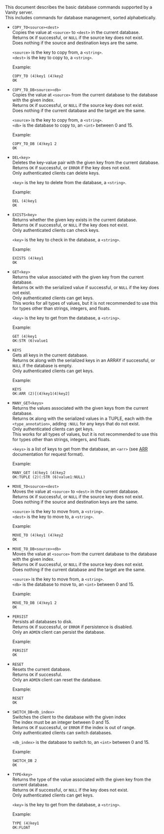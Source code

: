 This document describes the basic database commands supported by a Vanity server.  
This includes commands for database management, sorted alphabetically.  

- `COPY_TO<source><dest>`  
    Copies the value at `<source>` to `<dest>` in the current database.  
    Returns `OK` if successful, or `NULL` if the source key does not exist.  
    Does nothing if the source and destination keys are the same.  

    `<source>` is the key to copy from, a `<string>`.  
    `<dest>` is the key to copy to, a `<string>`.

    Example:
    ```
    COPY_TO (4)key1 (4)key2
    OK
    ```

- `COPY_TO_DB<source><db>`  
    Copies the value at `<source>` from the current database to the database with the given index.  
    Returns `OK` if successful, or `NULL` if the source key does not exist.  
    Does nothing if the current database and the target are the same.    

    `<source>` is the key to copy from, a `<string>`.  
    `<db>` is the database to copy to, an `<int>` between 0 and 15.

    Example:
    ```
    COPY_TO_DB (4)key1 2
    OK
    ```

- `DEL<key>`  
    Deletes the key-value pair with the given key from the current database.  
    Returns `OK` if successful, or `ERROR` if the key does not exist.  
    Only authenticated clients can delete keys.  

    `<key>` is the key to delete from the database, a `<string>`.

    Example:
    ```
    DEL (4)key1
    OK
    ```

- `EXISTS<key>`  
    Returns whether the given key exists in the current database.  
    Returns `OK` if successful, or `NULL` if the key does not exist.  
    Only authenticated clients can check keys.

    `<key>` is the key to check in the database, a `<string>`.

    Example:
    ```
    EXISTS (4)key1
    OK
    ```

- `GET<key>`  
    Returns the value associated with the given key from the current database.  
    Returns `OK` with the serialized value if successful, or `NULL` if the key does not exist.  
    Only authenticated clients can get keys.  
    This works for all types of values, but it is not recommended to use this for types other than strings, integers, and floats.  

    `<key>` is the key to get from the database, a `<string>`.

    Example:
    ```
    GET (4)key1
    OK:STR (6)value1
    ```

- `KEYS`  
    Gets all keys in the current database.  
    Returns `OK` along with the serialized keys in an ARRAY if successful, or `NULL` if the database is empty.  
    Only authenticated clients can get keys.  

    Example:
    ```
    KEYS
    OK:ARR (2)[(4)key1(4)key2]
    ```

- `MANY_GET<keys>`  
    Returns the values associated with the given keys from the current database.  
    Returns `OK` along with the serialized values in a TUPLE, each with the `<type_annotation>`, adding `:NULL` for any keys that do not exist.  
    Only authenticated clients can get keys.  
    This works for all types of values, but it is not recommended to use this for types other than strings, integers, and floats.  

    `<keys>` is a list of keys to get from the database, an `<arr>` (see [ARR](../TYPES.md) documentation for request format).

    Example:
    ```
    MANY_GET (4)key1 (4)key2
    OK:TUPLE (2)(:STR (6)value1:NULL)
    ```

- `MOVE_TO<source><dest>`  
    Moves the value at `<source>` to `<dest>` in the current database.  
    Returns `OK` if successful, or `NULL` if the source key does not exist.  
    Does nothing if the source and destination keys are the same.  

    `<source>` is the key to move from, a `<string>`.  
    `<dest>` is the key to move to, a `<string>`.

    Example:
    ```
    MOVE_TO (4)key1 (4)key2
    OK
    ```

- `MOVE_TO_DB<source><db>`  
    Moves the value at `<source>` from the current database to the database with the given index.  
    Returns `OK` if successful, or `NULL` if the source key does not exist.  
    Does nothing if the current database and the target are the same.    

    `<source>` is the key to move from, a `<string>`.  
    `<db>` is the database to move to, an `<int>` between 0 and 15.

    Example:
    ```
    MOVE_TO_DB (4)key1 2
    OK
    ```

- `PERSIST`  
    Persists all databases to disk.  
    Returns `OK` if successful, or `ERROR` if persistence is disabled.  
    Only an `ADMIN` client can persist the database.  

    Example:
    ```
    PERSIST
    OK
    ```

- `RESET`  
    Resets the current database.  
    Returns `OK` if successful.  
    Only an `ADMIN` client can reset the database.  

    Example:
    ```
    RESET
    OK
    ```

- `SWITCH_DB<db_index>`  
    Switches the client to the database with the given index  
    The index must be an integer between 0 and 15.  
    Returns `OK` if successful, or `ERROR` if the index is out of range.  
    Only authenticated clients can switch databases.  

    `<db_index>` is the database to switch to, an `<int>` between 0 and 15.

    Example:
    ```
    SWITCH_DB 2
    OK
    ```

- `TYPE<key>`  
    Returns the type of the value associated with the given key from the current database.  
    Returns `OK` if successful, or `NULL` if the key does not exist.  
    Only authenticated clients can get keys.  

    `<key>` is the key to get from the database, a `<string>`.

    Example:
    ```
    TYPE (4)key1
    OK:FLOAT
    ```

